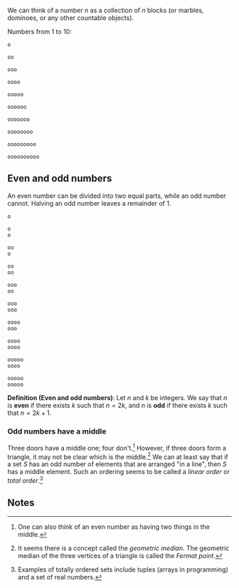 We can think of a number $n$ as a collection of $n$ blocks (or marbles, dominoes, or any other countable objects).

Numbers from 1 to 10:

```
o

oo

ooo

oooo

ooooo

oooooo

ooooooo

oooooooo

ooooooooo

oooooooooo
```

## Even and odd numbers

An even number can be divided into two equal parts, while an odd number cannot. Halving an odd number leaves a remainder of 1.

```
o

o
o

oo
o

oo
oo

ooo
oo

ooo
ooo

oooo
ooo

oooo
oooo

ooooo
oooo

ooooo
ooooo
```

**Definition (Even and odd numbers)**: Let $n$ and $k$ be integers. We say that $n$ is **even** if there exists $k$ such that $n = 2k$, and $n$ is **odd** if there exists $k$ such that $n = 2k + 1$.

### Odd numbers have a middle

Three doors have a middle one; four don't.[^1] However, if three doors form a triangle, it may not be clear which is the middle.[^2] We can at least say that if a set $S$ has an odd number of elements that are arranged "in a line", then $S$ has a middle element. Such an ordering seems to be called a _linear order_ or _total order_.[^3]

## Notes

[^1]: One can also think of an even number as having two things in the middle.

[^2]: It seems there is a concept called the _geometric median_. The geometric median of the three vertices of a triangle is called the _Fermat point_.

[^3]: Examples of totally ordered sets include tuples (arrays in programming) and a set of real numbers.
